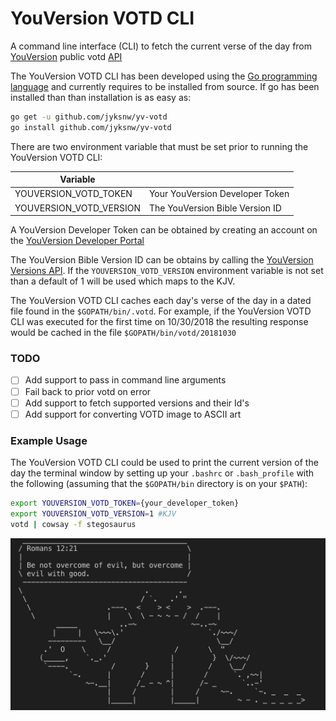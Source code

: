 # YouVersion VOTD CLI

A command line interface (CLI) to fetch the current verse of the day from [YouVersion](https://www.youversion.com) public votd [API](https://developers.youversion.com)

The YouVersion VOTD CLI has been developed using the [Go programming language](https://golang.org) and currently requires to be installed from source. If go has been installed than than installation is as easy as:

```bash
go get -u github.com/jyksnw/yv-votd
go install github.com/jyksnw/yv-votd
```

There are two environment variable that must be set prior to running the YouVersion VOTD CLI:

| Variable  |    |
|---|---|
| YOUVERSION_VOTD_TOKEN   |   Your YouVersion Developer Token|
| YOUVERSION_VOTD_VERSION |   The YouVersion Bible Version ID|

A YouVersion Developer Token can be obtained by creating an account on the [YouVersion Developer Portal](https://developers.youversion.com)

The YouVersion Bible Version ID can be obtains by calling the [YouVersion Versions API](https://yv-public-api-docs.netlify.com/api/versions.html). If the `YOUVERSION_VOTD_VERSION` environment variable is not set than a default of 1 will be used which maps to the KJV.

The YouVersion VOTD CLI caches each day's verse of the day in a dated file found in the `$GOPATH/bin/.votd`. For example, if the YouVersion VOTD CLI was executed for the first time on 10/30/2018 the resulting response would be cached in the file `$GOPATH/bin/votd/20181030`

### TODO

- [ ] Add support to pass in command line arguments
- [ ] Fail back to prior votd on error
- [ ] Add support to fetch supported versions and their Id's
- [ ] Add support for converting VOTD image to ASCII art

### Example Usage
The YouVersion VOTD CLI could be used to print the current version of the day the terminal window by setting up your `.bashrc` or `.bash_profile` with the following (assuming that the `$GOPATH/bin` directory is on your `$PATH`):

```bash
export YOUVERSION_VOTD_TOKEN={your_developer_token}
export YOUVERSION_VOTD_VERSION=1 #KJV
votd | cowsay -f stegosaurus
```

![YouVersion VOTD CLI Stegosaurus](images/yv_votd_stegasaurus.png)